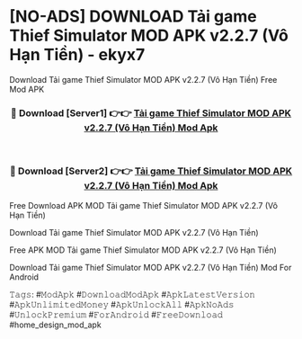 # [NO-ADS] DOWNLOAD Tải game Thief Simulator MOD APK v2.2.7 (Vô Hạn Tiền) - ekyx7
Download Tải game Thief Simulator MOD APK v2.2.7 (Vô Hạn Tiền) Free Mod APK

<div align="center">
<h3>🔴 Download [Server1] 👉👉 <a href="https://apk-comot.site?title=Tải_game_Thief_Simulator_MOD_APK_v2.2.7_(Vô_Hạn_Tiền)">Tải game Thief Simulator MOD APK v2.2.7 (Vô Hạn Tiền) Mod Apk</a></h3><br>

<h3>🔴 Download [Server2] 👉👉 <a href="https://apk-comot.site?title=Tải_game_Thief_Simulator_MOD_APK_v2.2.7_(Vô_Hạn_Tiền)">Tải game Thief Simulator MOD APK v2.2.7 (Vô Hạn Tiền) Mod Apk</a></h3>
</div>


Free Download APK MOD Tải game Thief Simulator MOD APK v2.2.7 (Vô Hạn Tiền)

Download Tải game Thief Simulator MOD APK v2.2.7 (Vô Hạn Tiền) 

Free APK MOD Tải game Thief Simulator MOD APK v2.2.7 (Vô Hạn Tiền) 

Download Tải game Thief Simulator MOD APK v2.2.7 (Vô Hạn Tiền) Mod For Android

𝚃𝚊𝚐𝚜: #𝙼𝚘𝚍𝙰𝚙𝚔 #𝙳𝚘𝚠𝚗𝚕𝚘𝚊𝚍𝙼𝚘𝚍𝙰𝚙𝚔 #𝙰𝚙𝚔𝙻𝚊𝚝𝚎𝚜𝚝𝚅𝚎𝚛𝚜𝚒𝚘𝚗 #𝙰𝚙𝚔𝚄𝚗𝚕𝚒𝚖𝚒𝚝𝚎𝚍𝙼𝚘𝚗𝚎𝚢 #𝙰𝚙𝚔𝚄𝚗𝚕𝚘𝚌𝚔𝙰𝚕𝚕 #𝙰𝚙𝚔𝙽𝚘𝙰𝚍𝚜 #𝚄𝚗𝚕𝚘𝚌𝚔𝙿𝚛𝚎𝚖𝚒𝚞𝚖 #𝙵𝚘𝚛𝙰𝚗𝚍𝚛𝚘𝚒𝚍 #𝙵𝚛𝚎𝚎𝙳𝚘𝚠𝚗𝚕𝚘𝚊𝚍 #home_design_mod_apk